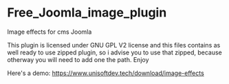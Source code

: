 # Free_Joomla_image_plugin
Image effects for cms Joomla

This plugin is licensed under GNU GPL V2 license and this files contains as well ready to use zipped plugin, so i advise you to use that zipped, because otherway you will need to add one the path. Enjoy

Here's a demo: https://www.unisoftdev.tech/download/image-effects
